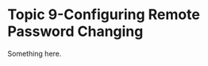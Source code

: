 [title]: # (Topic 9-Configuring Remote Password Changing)
[tags]: # (XXX)
[priority]: # (757)
# Topic 9-Configuring Remote Password Changing
Something here.
